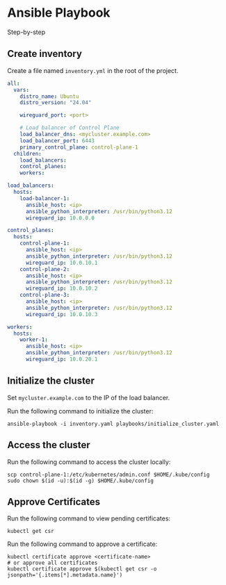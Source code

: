 # Ansible Playbook

Step-by-step

## Create inventory

Create a file named `inventory.yml` in the root of the project.

```yaml
all:
  vars:
    distro_name: Ubuntu
    distro_version: "24.04"

    wireguard_port: <port>

    # Load balancer of Control Plane
    load_balancer_dns: <mycluster.example.com>
    load_balancer_port: 6443
    primary_control_plane: control-plane-1
  children:
    load_balancers:
    control_planes:
    workers:

load_balancers:
  hosts:
    load-balancer-1:
      ansible_host: <ip>
      ansible_python_interpreter: /usr/bin/python3.12
      wireguard_ip: 10.0.0.0

control_planes:
  hosts:
    control-plane-1:
      ansible_host: <ip>
      ansible_python_interpreter: /usr/bin/python3.12
      wireguard_ip: 10.0.10.1
    control-plane-2:
      ansible_host: <ip>
      ansible_python_interpreter: /usr/bin/python3.12
      wireguard_ip: 10.0.10.2
    control-plane-3:
      ansible_host: <ip>
      ansible_python_interpreter: /usr/bin/python3.12
      wireguard_ip: 10.0.10.3

workers:
  hosts:
    worker-1:
      ansible_host: <ip>
      ansible_python_interpreter: /usr/bin/python3.12
      wireguard_ip: 10.0.20.1
```

## Initialize the cluster

Set `mycluster.example.com` to the IP of the load balancer.

Run the following command to initialize the cluster:

```shell
ansible-playbook -i inventory.yaml playbooks/initialize_cluster.yaml
```

## Access the cluster

Run the following command to access the cluster locally:

```shell
scp control-plane-1:/etc/kubernetes/admin.conf $HOME/.kube/config
sudo chown $(id -u):$(id -g) $HOME/.kube/config
```

## Approve Certificates

Run the following command to view pending certificates:

```shell
kubectl get csr
```

Run the following command to approve a certificate:

```shell
kubectl certificate approve <certificate-name>
# or approve all certificates
kubectl certificate approve $(kubectl get csr -o jsonpath='{.items[*].metadata.name}')
```
